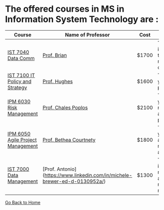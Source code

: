 # The offered courses in MS in Information System Technology are :

Course | Name of Professor |Cost | Description |Registration
---    | ---               | --- | ---|---
[IST 7040 Data Comm](https://www.wilmu.edu/courses/syllabipdf/IPM6030.pdf?t=636803182482232558636803182482232558)  | [Prof. Brian](https://www.linkedin.com/in/michele-brewer-ed-d-0130952a/) | $1700 | This will introduce you to the networking courses | [Register](links/link4.md)
[IST 7100 IT Policy and Strategy](https://www.wilmu.edu/courses/syllabipdf/IPM6030.pdf?t=636803182482232558636803182482232558) | [Prof. Hughes](https://www.linkedin.com/in/michele-brewer-ed-d-0130952a/) | $1600 | This will teach you about policies| [Register](links/link5.md)
[IPM 6030 Risk Management](https://www.wilmu.edu/courses/syllabipdf/IPM6030.pdf?t=636803182482232558636803182482232558) | [Prof. Chales Poplos](https://www.linkedin.com/in/charles-poplos-12094711/)| $2100 | This will take you through risk planning and mitigating procedures| [Register](links/link6.md)
[IPM 6050 Agile Project Management](https://www.wilmu.edu/courses/syllabipdf/IPM6050.pdf?t=636803182482232558636803182482232558) | [Prof. Bethea Courtnety](https://www.linkedin.com/in/courtney-bethea-mba-pmp-pmi-acp-lssbb-itil-76115a71/)| $1800 | This will take you through agile methodoligies and planning | [Register](links/link7.md)
[IST 7000 Data Management](https://www.wilmu.edu/courses/syllabipdf/IPM6030.pdf?t=636803182482232558636803182482232558) | [Prof. Antonio] (https://www.linkedin.com/in/michele-brewer-ed-d-0130952a/) | $1300 | This course introduce data management and data mapping methodologies |[Register](links/link8.md)

[Go Back to Home](https://roshan1130.github.io/Wilmington-University)




